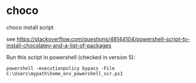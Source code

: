 # choco
choco install script

see https://stackoverflow.com/questions/48144104/powershell-script-to-install-chocolatey-and-a-list-of-packages

Run this script in powershell (checked in version 5):

```powershell -executionpolicy bypass -File C:\Users\mypath\home_env_powershell_scr.ps1```




